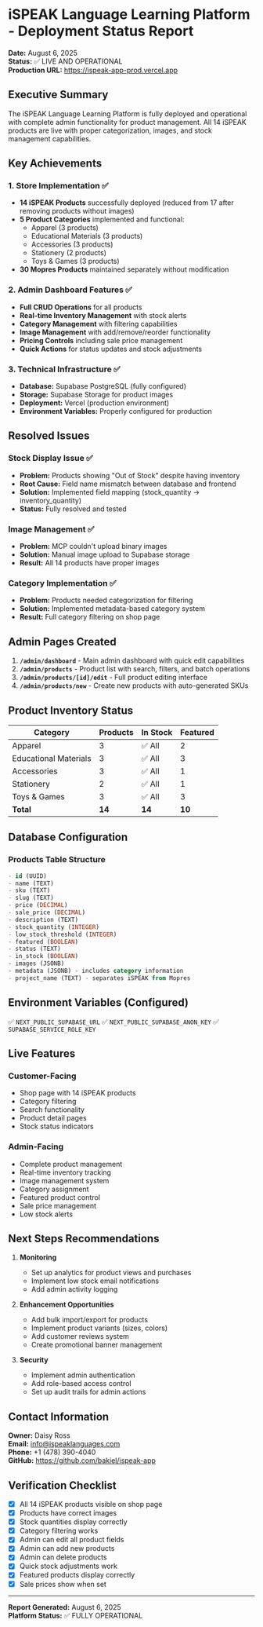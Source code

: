 # iSPEAK Language Learning Platform - Deployment Status Report

**Date:** August 6, 2025  
**Status:** ✅ LIVE AND OPERATIONAL  
**Production URL:** https://ispeak-app-prod.vercel.app

## Executive Summary

The iSPEAK Language Learning Platform is fully deployed and operational with complete admin functionality for product management. All 14 iSPEAK products are live with proper categorization, images, and stock management capabilities.

## Key Achievements

### 1. Store Implementation ✅
- **14 iSPEAK Products** successfully deployed (reduced from 17 after removing products without images)
- **5 Product Categories** implemented and functional:
  - Apparel (3 products)
  - Educational Materials (3 products)
  - Accessories (3 products)
  - Stationery (2 products)
  - Toys & Games (3 products)
- **30 Mopres Products** maintained separately without modification

### 2. Admin Dashboard Features ✅
- **Full CRUD Operations** for all products
- **Real-time Inventory Management** with stock alerts
- **Category Management** with filtering capabilities
- **Image Management** with add/remove/reorder functionality
- **Pricing Controls** including sale price management
- **Quick Actions** for status updates and stock adjustments

### 3. Technical Infrastructure ✅
- **Database:** Supabase PostgreSQL (fully configured)
- **Storage:** Supabase Storage for product images
- **Deployment:** Vercel (production environment)
- **Environment Variables:** Properly configured for production

## Resolved Issues

### Stock Display Issue ✅
- **Problem:** Products showing "Out of Stock" despite having inventory
- **Root Cause:** Field name mismatch between database and frontend
- **Solution:** Implemented field mapping (stock_quantity → inventory_quantity)
- **Status:** Fully resolved and tested

### Image Management ✅
- **Problem:** MCP couldn't upload binary images
- **Solution:** Manual image upload to Supabase storage
- **Result:** All 14 products have proper images

### Category Implementation ✅
- **Problem:** Products needed categorization for filtering
- **Solution:** Implemented metadata-based category system
- **Result:** Full category filtering on shop page

## Admin Pages Created

1. **`/admin/dashboard`** - Main admin dashboard with quick edit capabilities
2. **`/admin/products`** - Product list with search, filters, and batch operations
3. **`/admin/products/[id]/edit`** - Full product editing interface
4. **`/admin/products/new`** - Create new products with auto-generated SKUs

## Product Inventory Status

| Category | Products | In Stock | Featured |
|----------|----------|----------|----------|
| Apparel | 3 | ✅ All | 2 |
| Educational Materials | 3 | ✅ All | 3 |
| Accessories | 3 | ✅ All | 1 |
| Stationery | 2 | ✅ All | 1 |
| Toys & Games | 3 | ✅ All | 3 |
| **Total** | **14** | **14** | **10** |

## Database Configuration

### Products Table Structure
```sql
- id (UUID)
- name (TEXT)
- sku (TEXT)
- slug (TEXT)
- price (DECIMAL)
- sale_price (DECIMAL)
- description (TEXT)
- stock_quantity (INTEGER)
- low_stock_threshold (INTEGER)
- featured (BOOLEAN)
- status (TEXT)
- in_stock (BOOLEAN)
- images (JSONB)
- metadata (JSONB) - includes category information
- project_name (TEXT) - separates iSPEAK from Mopres
```

## Environment Variables (Configured)

✅ `NEXT_PUBLIC_SUPABASE_URL`
✅ `NEXT_PUBLIC_SUPABASE_ANON_KEY`
✅ `SUPABASE_SERVICE_ROLE_KEY`

## Live Features

### Customer-Facing
- Shop page with 14 iSPEAK products
- Category filtering
- Search functionality
- Product detail pages
- Stock status indicators

### Admin-Facing
- Complete product management
- Real-time inventory tracking
- Image management system
- Category assignment
- Featured product control
- Sale price management
- Low stock alerts

## Next Steps Recommendations

1. **Monitoring**
   - Set up analytics for product views and purchases
   - Implement low stock email notifications
   - Add admin activity logging

2. **Enhancement Opportunities**
   - Add bulk import/export for products
   - Implement product variants (sizes, colors)
   - Add customer reviews system
   - Create promotional banner management

3. **Security**
   - Implement admin authentication
   - Add role-based access control
   - Set up audit trails for admin actions

## Contact Information

**Owner:** Daisy Ross  
**Email:** info@ispeaklanguages.com  
**Phone:** +1 (478) 390-4040  
**GitHub:** https://github.com/bakiel/ispeak-app  

## Verification Checklist

- [x] All 14 iSPEAK products visible on shop page
- [x] Products have correct images
- [x] Stock quantities display correctly
- [x] Category filtering works
- [x] Admin can edit all product fields
- [x] Admin can add new products
- [x] Admin can delete products
- [x] Quick stock adjustments work
- [x] Featured products display correctly
- [x] Sale prices show when set

---

**Report Generated:** August 6, 2025  
**Platform Status:** ✅ FULLY OPERATIONAL